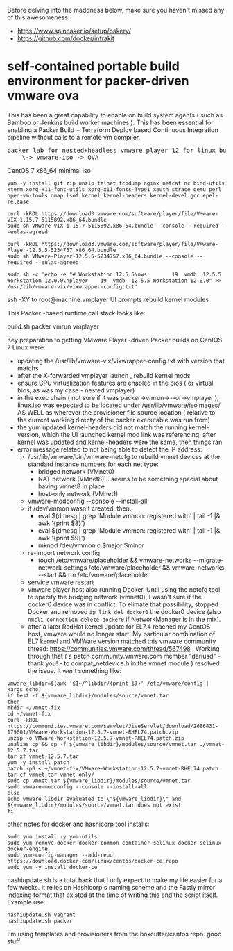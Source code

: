 
Before delving into the maddness below, make sure you haven't missed any of this awesomeness:

- https://www.spinnaker.io/setup/bakery/ 
- https://github.com/docker/infrakit


# self-contained portable build environment for packer-driven vmware ova

This has been a great capability to enable on build system agents ( such as Bamboo or Jenkins build worker machines ).  This has been essential for enabling a Packer Build + Terraform Deploy based Continuous Integration pipeline without calls to a remote vm compiler.

<pre>
packer lab for nested+headless vmware player 12 for linux builds
    \-> vmware-iso -> OVA
</pre>

CentOS 7 x86_64 minimal iso

```
yum -y install git zip unzip telnet tcpdump nginx netcat nc bind-utils xterm xorg-x11-font-utils xorg-x11-fonts-Type1 xauth strace qemu perl open-vm-tools nmap lsof kernel kernel-headers kernel-devel gcc epel-release
```

```
curl -kROL https://download3.vmware.com/software/player/file/VMware-VIX-1.15.7-5115892.x86_64.bundle
sudo sh VMware-VIX-1.15.7-5115892.x86_64.bundle --console --required --eulas-agreed

curl -kROL https://download3.vmware.com/software/player/file/VMware-Player-12.5.5-5234757.x86_64.bundle
sudo sh VMware-Player-12.5.5-5234757.x86_64.bundle --console --required --eulas-agreed
```

```
sudo sh -c 'echo -e "# Workstation 12.5.5\nws        19  vmdb  12.5.5 Workstation-12.0.0\nplayer    19  vmdb  12.5.5 Workstation-12.0.0" >> /usr/lib/vmware-vix/vixwrapper-config.txt'

```





ssh -XY to root@machine
	vmplayer
		UI prompts
		rebuild kernel modules

This Packer -based runtime call stack looks like:


build.sh
  packer
    vmrun
      vmplayer
      
Key preparation to getting VMware Player -driven Packer builds on CentOS 7 Linux were:
 - updating the /usr/lib/vmware-vix/vixwrapper-config.txt with version that matchs 
 - after the X-forwarded vmplayer launch , rebuild kernel mods
 - ensure CPU virtualization features are enabled in the bios ( or virtual bios, as was my case - nested vmplayer)
 - in the exec chain ( not sure if it was packer->vmrun->--or->vmplayer ), linux.iso was expected to be located under /usr/lib/vmware/isoimages/ AS WELL as wherever the provisioner file source location ( relative to the current working directy of the packer executable was run from)
 - the yum updated kernel-headers did not match the running kernel-version, which the UI launched kernel mod link was referencing. after kernel was updated and kernel-headers were the same, then things ran
 - error message related to not being able to detect the IP address:
     - /usr/lib/vmware/bin/vmware-netcfg to rebuild vmnet devices at the standard instance numbers for each net type:
       - bridged network (VMnet0)
       - NAT network (VMnet8) ...seems to be something special about having vmnet8 in place
       - host-only network (VMnet1)
     - vmware-modconfig --console --install-all
     - if /dev/vmmon wasn't created, then:
       - eval $(dmesg | grep 'Module vmmon: registered with' | tail -1  |&  awk '{print $8}')
       - eval $(dmesg | grep 'Module vmmon: registered with' | tail -1  |&  awk '{print $9}')
       - mknod /dev/vmmon c $major $minor
     - re-import network config
       - touch /etc/vmware/placeholder && vmware-networks --migrate-network-settings /etc/vmware/placeholder && vmware-networks --start && rm /etc/vmware/placeholder
     - service vmware restart
     - vmware player host also running Docker.  Until using the netcfg tool to specify the bridging network (vmnet0), I wasn't sure if the docker0 device was in conflict.  To elimate that possibility, stopped Docker and removed ```ip link del docker0``` the docker0 device (also ```nmcli connection delete docker0``` if NetworkManager is in the mix).
     - after a later RedHat kernel update for EL7.4 reached my CentOS host, vmware would no longer start.  My particular combination of EL7 kernel and VMWare version matched this vmware community thread: https://communities.vmware.com/thread/567498 .  Working through that ( a patch community.vmware.com member "dariusd" - thank you! - to compat_netdevice.h in the vmnet module ) resolved the issue.  It went something like:

```
vmware_libdir=$(awk '$1~/^libdir/{print $3}' /etc/vmware/config | xargs echo)
if test -f ${vmware_libdir}/modules/source/vmnet.tar
then
mkdir ~/vmnet-fix
cd ~/vmnet-fix
curl -kROL https://communities.vmware.com/servlet/JiveServlet/download/2686431-179601/VMware-Workstation-12.5.7-vmnet-RHEL74.patch.zip
unzip -o VMware-Workstation-12.5.7-vmnet-RHEL74.patch.zip
unalias cp && cp -f ${vmware_libdir}/modules/source/vmnet.tar ./vmnet-12.5.7.tar
tar xf vmnet-12.5.7.tar
yum -y install patch
patch -p0 < ~/vmnet-fix/VMware-Workstation-12.5.7-vmnet-RHEL74.patch
tar cf vmnet.tar vmnet-only/
sudo cp vmnet.tar ${vmware_libdir}/modules/source/vmnet.tar
sudo vmware-modconfig --console --install-all
else
echo vmware_libdir evaluated to \"${vmware_libdir}\" and ${vmware_libdir}/modules/source/vmnet.tar does not exist
fi
```


other notes for docker and hashicorp tool installs:
```
sudo yum install -y yum-utils
sudo yum remove docker docker-common container-selinux docker-selinux docker-engine
sudo yum-config-manager --add-repo https://download.docker.com/linux/centos/docker-ce.repo
sudo yum -y install docker-ce
```

hashiupdate.sh is a total hack that I only expect to make my life easier for a few weeks.
It relies on Hashicorp's naming scheme and the Fastly mirror indexing format that existed at the time of writing this and the script itself. Example use: 

```
hashiupdate.sh vagrant 
hashiupdate.sh packer
```


I'm using templates and provisioners from the boxcutter/centos repo.  good stuff.
